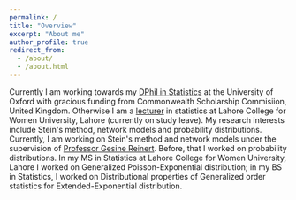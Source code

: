 ```yaml
---
permalink: /
title: "Overview"
excerpt: "About me"
author_profile: true
redirect_from: 
  - /about/
  - /about.html
---
```


Currently I am working towards my [DPhil in Statistics](https://www.stats.ox.ac.uk/people/anum-fatima) at the University of Oxford with gracious funding from Commonwealth Scholarship Commisiion, United Kingdom. Otherwise I am a [lecturer](https://www.lcwu.edu.pk/anum-fatima.html) in statistics at Lahore College for Women University, Lahore (currently on study leave). My research interests include Stein's method, network models and probability distributions. Currently, I am working on Stein's method and network models under the supervision of [Professor Gesine Reinert](https://www.stats.ox.ac.uk/people/gesine-reinert). Before, that I worked on probability distributions. In my MS in Statistics at Lahore College for Women University, Lahore I worked on Generalized Poisson-Exponential distribution; in my BS in Statistics, I worked on Distributional properties of Generalized order statistics for Extended-Exponential distribution.
